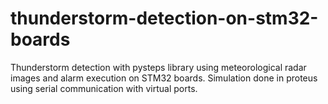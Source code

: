 # thunderstorm-detection-on-stm32-boards
Thunderstorm detection with pysteps library using meteorological radar images and alarm execution on STM32 boards. Simulation done in proteus using serial communication with virtual ports.
